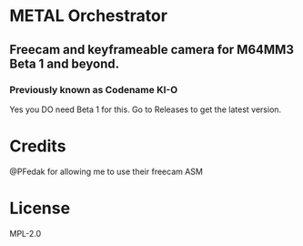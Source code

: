 # METAL Orchestrator

## Freecam and keyframeable camera for M64MM3 Beta 1 and beyond.

### Previously known as Codename KI-O

Yes you DO need Beta 1 for this. Go to Releases to get the latest version.

# Credits

@PFedak for allowing me to use their freecam ASM

# License

MPL-2.0
